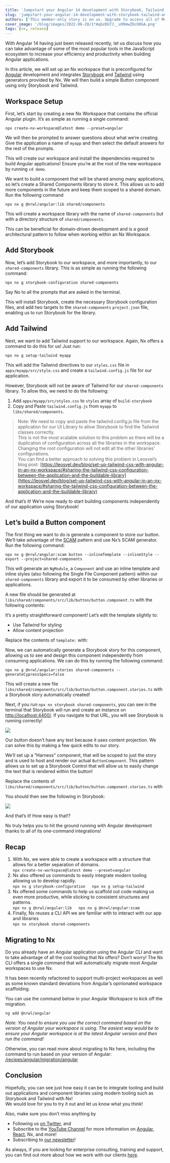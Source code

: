 ```yaml
---
title: 'Jumpstart your Angular 14 development with Storybook, Tailwind and Nx'
slug: 'jumpstart-your-angular-14-development-with-storybook-tailwind-and-nx'
authors: ['This member-only story is on us. Upgrade to access all of Medium.']
cover_image: '/blog/images/2022-06-28/1*AqGzDU7J__u99mwZbcO8GA.png'
tags: [nx, release]
---
```


With Angular 14 having just been released recently, let us discuss how you can take advantage of some of the most popular tools in the JavaScript ecosystem to increase your efficiency and productivity when building Angular applications.

In this article, we will set up an Nx workspace that is preconfigured for [Angular](https://angular.io/) development and integrates [Storybook](https://storybook.js.org/) and [Tailwind](https://tailwindcss.com/) using generators provided by Nx. We will then build a simple Button component using only Storybook and Tailwind.

## Workspace Setup

First, let’s start by creating a new Nx Workspace that contains the official Angular plugin. It’s as simple as running a single command:

`npx create-nx-workspace@latest demo --preset=angular`

We will then be prompted to answer questions about what we’re creating.  
Give the application a name of `myapp` and then select the default answers for the rest of the prompts.

This will create our workspace and install the dependencies required to build Angular applications! Ensure you’re at the root of the new workspace by running `cd demo`.

We want to build a component that will be shared among many applications, so let’s create a Shared Components library to store it. This allows us to add more components in the future and keep them scoped to a shared domain. Run the following command

`npx nx g @nrwl/angular:lib shared/components`

This will create a workspace library with the name of `shared-components` but with a directory structure of `shared/components`.

This can be beneficial for domain-driven development and is a good architectural pattern to follow when working within an Nx Workspace.

## Add Storybook

Now, let’s add Storybook to our workspace, and more importantly, to our `shared-components` library. This is as simple as running the following command:

`npx nx g storybook-configuration shared-components`

Say No to all the prompts that are asked in the terminal.

This will install Storybook, create the necessary Storybook configuration files, and add two targets to the `shared-components` `project.json` file, enabling us to run Storybook for the library.

## Add Tailwind

Next, we want to add Tailwind support to our workspace. Again, Nx offers a command to do this for us! Just run:

`npx nx g setup-tailwind myapp`

This will add the Tailwind directives to our `styles.css` file in `apps/myapp/src/style.css` and create a `tailwind.config.js` file for our application.

However, Storybook will not be aware of Tailwind for our `shared-components` library. To allow this, we need to do the following:

1.  Add `apps/myapp/src/styles.css` to `styles` array of `build-storybook`
2.  Copy and Paste `tailwind.config.js` from `myapp` to `libs/shared/components`.

> Note: We need to copy and paste the tailwind.config.js file from the application for our UI Library to allow Storybook to find the Tailwind classes correctly.  
> This is not the most scalable solution to this problem as there will be a duplication of configuration across all the libraries in the workspace. Changing the root configuration will not edit all the other libraries’ configurations.  
> You can find a better approach to solving this problem in Leosvel’s blog post: [https://leosvel.dev/blog/set-up-tailwind-css-with-angular-in-an-nx-workspace/#sharing-the-tailwind-css-configuration-between-the-application-and-the-buildable-library](https://leosvel.dev/blog/set-up-tailwind-css-with-angular-in-an-nx-workspace/#sharing-the-tailwind-css-configuration-between-the-application-and-the-buildable-library)

And that’s it! We’re now ready to start building components independently of our application using Storybook!

## Let’s build a Button component

The first thing we want to do is generate a component to store our button. We’ll take advantage of the [SCAM](https://dev.to/this-is-angular/angular-revisited-tree-shakable-components-and-optional-ngmodules-36d2) pattern and use Nx’s SCAM generator. Run the following command:

```shell
npx nx g @nrwl/angular:scam button --inlineTemplate --inlineStyle --export --project=shared-components
```

This will generate an `NgModule`, a `Component` and use an inline template and inline styles (also following the Single File Component pattern) within our `shared-components` library and export it to be consumed by other libraries or applications.

A new file should be generated at `libs/shared/components/src/lib/button/button.component.ts` with the following contents:

It’s a pretty straightforward component! Let’s edit the template slightly to:

- Use Tailwind for styling
- Allow content projection

Replace the contents of `template:` with:

Now, we can automatically generate a Storybook story for this component, allowing us to see and design this component independently from consuming applications. We can do this by running the following command:

```shell
npx nx g @nrwl/angular:stories shared-components --generateCypressSpecs=false
```

This will create a new file `libs/shared/components/src/lib/button/button.component.stories.ts` with a Storybook story automatically created!

Next, if you run `npx nx storybook shared-components`, you can see in the terminal that Storybook will run and create an instance on [http://localhost:4400/](http://localhost:4400/). If you navigate to that URL, you will see Storybook is running correctly!

![](/blog/images/2022-06-28/0*QKCMwWYbHqvtJQ54.avif)

Our button doesn’t have any text because it uses content projection. We can solve this by making a few quick edits to our story.

We’ll set up a “Harness” component, that will be scoped to just the story and is used to host and render our actual `ButtonComponent`. This pattern allows us to set up a Storybook Control that will allow us to easily change the text that is rendered within the button!

Replace the contents of `libs/shared/components/src/lib/button/button.component.stories.ts` with

You should then see the following in Storybook:

![](/blog/images/2022-06-28/0*hOU3RTNOkL0b9cFR.avif)

And that’s it! How easy is that!?

Nx truly helps you to hit the ground running with Angular development thanks to all of its one-command integrations!

## Recap

1.  With Nx, we were able to create a workspace with a structure that allows for a better separation of domains.  
    `npx create-nx-workspace@latest demo --preset=angular`
2.  Nx also offered us commands to easily integrate modern tooling allowing us to develop rapidly.  
     `npx nx g storybook-configuration  
npx nx g setup-tailwind`
3.  Nx offered some commands to help us scaffold out code making us even more productive, while sticking to consistent structures and patterns.  
     `npx nx g @nrwl/angular:lib  
npx nx g @nrwl/angular:scam`
4.  Finally, Nx reuses a CLI API we are familiar with to interact with our app and libraries  
    `npx nx storybook shared-components`

## Migrating to Nx

Do you already have an Angular application using the Angular CLI and want to take advantage of all the cool tooling that Nx offers? Don’t worry! The Nx CLI offers a single command that will automatically migrate most Angular workspaces to use Nx.

It has been recently refactored to support multi-project workspaces as well as some known standard deviations from Angular’s opinionated workspace scaffolding.

You can use the command below in your Angular Workspace to kick off the migration.

```
ng add @nrwl/angular
```

_Note: You need to ensure you use the correct command based on the version of Angular your workspace is using. The easiest way would be to ensure your Angular workspace is at the latest Angular version and then run the command!_

Otherwise, you can read more about migrating to Nx here, including the command to run based on your version of Angular: [/recipes/angular/migration/angular](/recipes/angular/migration/angular)

## Conclusion

Hopefully, you can see just how easy it can be to integrate tooling and build out applications and component libraries using modern tooling such as Storybook and Tailwind with Nx!  
We would love for you to try it out and let us know what you think!

Also, make sure you don’t miss anything by

- Following us [on Twitter](https://twitter.com/NxDevTools), and
- Subscribe to the [YouTube Channel](https://youtube.com/nrwl_io?sub_confirmation=1) for more information on [Angular](https://angular.io/), [React](https://reactjs.org/), Nx, and more!
- Subscribing to [our newsletter](https://go.nrwl.io/nx-newsletter)!

As always, if you are looking for enterprise consulting, training and support, you can find out more about how we work with our clients [here](https://nrwl.io/services).
